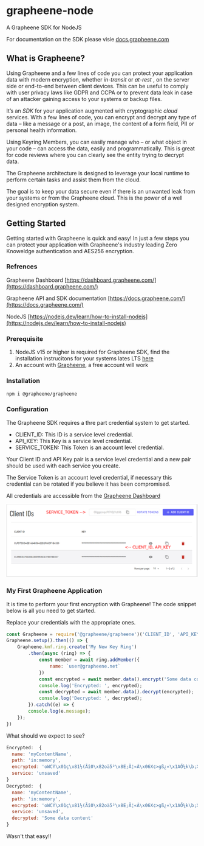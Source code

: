 # grapheene-node

A Grapheene SDK for NodeJS

For documentation on the SDK please visie [docs.grapheene.com](https://docs.grapheene.com)

## What is Grapheene?

Using Grapheene and a few lines of code you can protect your application data with modern encryption, whether *in-transit* or  *at-rest* , on the server side or end-to-end between client devices.
This can be useful to comply with user privacy laws like GDPR and CCPA or to prevent data leak in case of an attacker gaining access to your systems or backup files.

It’s an *SDK* for your application augmented with cryptographic *cloud* services. With a few lines of code, you can encrypt and decrypt any type of data – like a message or a post, an image, the content of a form field, PII or personal health information.

Using Keyring Members, you can easily manage who – or what object in your code – can access the data, easily and programmatically. This is great for code reviews where you can clearly see the entity trying to decrypt data.

The Grapheene architecture is designed to leverage your local runtime to perform certain tasks and assist them from the cloud.

The goal is to keep your data secure even if there is an unwanted leak from your systems or from the Grapheene cloud. This is the power of a well designed encryption system.

## Getting Started

Getting started with Grapheene is quick and easy! In just a few steps you can protect your application with Grapheene's industry leading Zero Knoweldge authentication  and AES256 encryption.

### Refrences

Grapheene Dashboard [https://dashboard.grapheene.com/](https://dashboard.grapheene.com/)

Grapheene API and SDK documentation [https://docs.grapheene.com/](https://docs.grapheene.com/)

NodeJS [https://nodejs.dev/learn/how-to-install-nodejs](https://nodejs.dev/learn/how-to-install-nodejs)


### Prerequisite

1. NodeJS v15 or higher is required for Grapheene SDK, find the installation instrucitons for your systems lates LTS [here](https://nodejs.dev/learn/how-to-install-nodejs)
2. An account with [Grapheene](https://dashboard.grapheene.com/login), a free account will work

### Installation

```
npm i @grapheene/grapheene
```

### Configuration

The Grapheene SDK requires a thre part credential system to get started.

* CLIENT_ID: This ID is a service level credential.
* API_KEY: This Key is a service level credential.
* SERVICE_TOKEN: This Token is an account level credential.

Your Client ID and API Key pair is a service level credential and a new pair should be used with each service you create.

The Service Token is an account level credential, if necessary this credential can be rotated if you believe it has been compromised.

All credentials are accessible from the [Grapheene Dashboard](https://dashboard.grapheene.com)

![Dashboard Example](cred_example.png)

### My First Grapheene Application

It is time to perform your first encryption with Grapheene! The code snippet below is all you need to get started. 

Replace your credentials with the appropriate ones.

```javascript
const Grapheene = require('@grapheene/grapheene')('CLIENT_ID', 'API_KEY', 'SERVICE_TOKEN');
Grapheene.setup().then(() => {
    Grapheene.kmf.ring.create('My New Key Ring')
        .then(async (ring) => {
            const member = await ring.addMember({
                name: `user@grapheene.net`
            })
            const encrypted = await member.data().encrypt('Some data content', 'myContentName');
            console.log('Encrypted: ', encrypted);
            const decrypted = await member.data().decrypt(encrypted);
            console.log('Decrypted: ', decrypted);
        }).catch((e) => {
        console.log(e.message);
    });
})
```

What should we expect to see?

```javascript
Encrypted:  {
  name: 'myContentName',
  path: 'in:memory',
  encrypted: 'oWCÝ\x01ç\x81½(Ãî0\x82oä5²\x8E;Ã¦«Â\x06X¢>gß¿«\x1AÕ¼k\b¡X£X\x03È\x7FhÃ,Á#8oÍtP\x07e\x83,»\x05´f\x055w]',
  service: 'unsaved'
}
Decrypted:  {
  name: 'myContentName',
  path: 'in:memory',
  encrypted: 'oWCÝ\x01ç\x81½(Ãî0\x82oä5²\x8E;Ã¦«Â\x06X¢>gß¿«\x1AÕ¼k\b¡X£X\x03È\x7FhÃ,Á#8oÍtP\x07e\x83,»\x05´f\x055w]',
  service: 'unsaved',
  decrypted: 'Some data content'
}

```

Wasn't that easy!!
